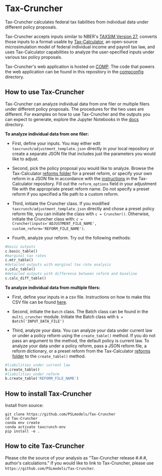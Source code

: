 # Tax-Cruncher

Tax-Cruncher calculates federal tax liabilities from individual data under different policy proposals. 

Tax-Cruncher accepts inputs similar to NBER's [TAXSIM Version 27](https://users.nber.org/~taxsim/taxsim27/), converts those inputs to a format usable by [Tax-Calculator](https://github.com/PSLmodels/Tax-Calculator), an open-source microsimulation model of federal individual income and payroll tax law, and uses Tax-Calculator capabilities to analyze the user-specified inputs under various tax policy proposals.

Tax-Cruncher's web application is hosted on [COMP](https://www.compmodels.org/PSLmodels/Tax-Cruncher/). The code that powers the web application can be found in this repository in the [compconfig](https://github.com/PSLmodels/Tax-Cruncher/tree/master/compconfig) directory.

How to use Tax-Cruncher
------------
Tax-Cruncher can analyze individual data from one filer or multiple filers under different policy proposals. The procedures for the two uses are different. For examples on how to use Tax-Cruncher and the outputs you can expect to generate, explore the Jupyter Notebooks in the [docs](https://github.com/PSLmodels/Tax-Cruncher/tree/master/docs) directory.

**To analyze individual data from one filer:** 

- First, define your inputs. You may either edit `taxcrunch/adjustment_template.json` directly in your local repository or create a separate JSON file that includes just the parameters you would like to adjust.

- Second, pick the policy proposal you would like to analyze. Browse the Tax-Calculator [reforms folder](https://github.com/PSLmodels/Tax-Calculator/tree/master/taxcalc/reforms) for a preset reform, or specify your own reform in a JSON file in accordance with the [instructions](https://github.com/PSLmodels/Tax-Calculator/blob/master/taxcalc/reforms/REFORMS.md#how-to-specify-a-tax-reform-in-a-json-policy-reform-file) in the Tax-Calculator repository. Fill out the `reform_options` field in your adjustment file with the appropriate preset reform name. Do not specify a preset reform if you specified a file path to a custom reform.

- Third, initiate the Cruncher class. If you modified `taxcrunch/adjustment_template.json` directly and chose a preset policy reform file, you can initiate the class with `c = Cruncher()`. Otherwise, initiate the Cruncher class with: 
`c = Cruncher(inputs='ADJUSTMENT_FILE_NAME', custom_reform='REFORM_FILE_NAME')`.

- Fourth, analyze your reform. Try out the following methods:
```python
#basic outputs
c.basic_table()
#marginal tax rates
c.mtr_table()
#detailed outputs with marginal tax rate analysis 
c.calc_table()
#detailed outputs with difference between reform and baseline
c.calc_diff_table()
```

**To analyze individual data from multiple filers:**

- First, define your inputs in a csv file. Instructions on how to make this CSV file can be found [here](docs/INPUT_INSTRUCTIONS.md).

- Second, initiate the `Batch` class. The Batch class can be found in the `multi_cruncher` module. Initiate the Batch class with `b = Batch('INPUT_DATA_FILE')`

- Third, analyze your data. You can analyze your data under current law or under a policy reform using the `create_table()` method. If you do not pass an argument to the method, the default policy is current law. To analyze your data under a policy reform, pass a JSON reform file, a reform dictionary, or a preset reform from the Tax-Calculator [reforms folder](https://github.com/PSLmodels/Tax-Calculator/tree/master/taxcalc/reforms) to the `create_table()` method.

```python
#liabilities under current law
b.create_table()
#liabilities under reform 
b.create_table('REFORM_FILE_NAME')
```

How to install Tax-Cruncher
-------------
Install from source:

```
git clone https://github.com/PSLmodels/Tax-Cruncher
cd Tax-Cruncher
conda env create
conda activate taxcrunch-env
pip install -e .
```

How to cite Tax-Cruncher
--------------
Please cite the source of your analysis as "Tax-Cruncher release #.#.#, author's calculations." If you would like to link to Tax-Cruncher, please use `https://github.com/PSLmodels/Tax-Cruncher`.